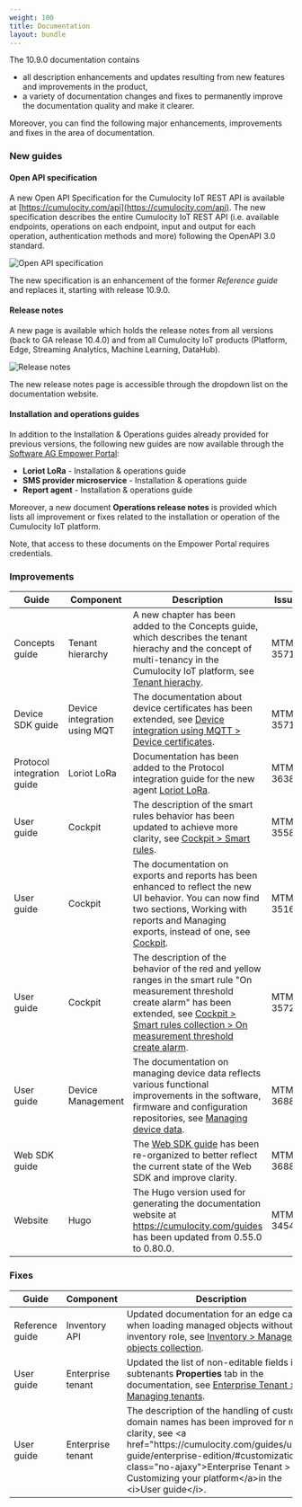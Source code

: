 ```yaml
---
weight: 100
title: Documentation
layout: bundle
---
```


The 10.9.0 documentation contains

* all description enhancements and updates resulting from new features and improvements in the product,
* a variety of documentation changes and fixes to permanently improve the documentation quality and make it clearer.

Moreover, you can find the following major enhancements, improvements and fixes in the area of documentation.

### New guides

#### Open API specification

A new Open API Specification for the Cumulocity IoT REST API is available at [https://cumulocity.com/api](https://cumulocity.com/api). The new specification describes the entire Cumulocity IoT REST API (i.e. available endpoints, operations on each endpoint, input and output for each operation, authentication methods and more) following the OpenAPI 3.0 standard.

![Open API specification](/images/release-notes/open-api-new.png)

The new specification is an enhancement of the former *Reference guide* and replaces it, starting with release 10.9.0.


#### Release notes

A new page is available which holds the release notes from all versions (back to GA release 10.4.0) and from all Cumulocity IoT products (Platform, Edge, Streaming Analytics, Machine Learning, DataHub).

![Release notes](/images/release-notes/release-notes-new-page.png)

The new release notes page is accessible through the dropdown list on the documentation website.  

<!--add screenshot-->

#### Installation and operations guides

In addition to the Installation & Operations guides already provided for previous versions, the following new guides are now available through the [Software AG Empower Portal](https://documentation.softwareag.com/):

* **Loriot LoRa** - Installation & operations guide
* **SMS provider microservice** - Installation & operations guide
* **Report agent** - Installation & operations guide

Moreover, a new document **Operations release notes** is provided which lists all improvement or fixes related to the installation or operation of the Cumulocity IoT platform.

Note, that access to these documents on the Empower Portal requires credentials.


### Improvements

<table ><colgroup>
<col style="width: 15%;"><col style="width: 15%;"><col style="width: 55%;"><col style="width: 15%;"></colgroup>
<thead><tr>
<th>
Guide</th>
<th>
Component</th>
<th>
Description</th>
<th>
Issue</th>
</tr>
</thead><tbody>

<tr>
<td>
Concepts guide</td>
<td>
Tenant hierarchy</td>
<td > A new chapter has been added to the Concepts guide, which describes the tenant hierachy and the concept of multi-tenancy in the Cumulocity IoT platform, see <a href="https://cumulocity.com/guides/concepts/tenant-hierarchy/" class="no-ajaxy">Tenant hierachy</a>.</td>
<td>
MTM-35717</td>
</tr>

<tr>
<td>
Device SDK guide</td>
<td>
Device integration using MQT</td>
<td > The documentation about device certificates has been extended, see <a href="https://cumulocity.com/guides/device-sdk/mqtt/#device-certificates" class="no-ajaxy">Device integration using MQTT > Device certificates</a>.</td>
<td>
MTM-35717</td>
</tr>

<tr>
<td>
Protocol integration guide</td>
<td>
Loriot LoRa</td>
<td > Documentation has been added to the Protocol integration guide for the new agent <a href="https://cumulocity.com/guides/protocol-integration/#loriot-lora/" class="no-ajaxy">Loriot LoRa</a>. </td>
<td>
MTM-36385</td>
</tr>

<tr>
<td>
User guide</td>
<td>
Cockpit</td>
<td > The description of the smart rules behavior has been updated to achieve more clarity, see <a href="https://cumulocity.com/guides/users-guide/cockpit/#smart-rules" class="no-ajaxy">Cockpit > Smart rules</a>.</td>
<td>
MTM-35582</td>
</tr>

<tr>
<td>
User guide</td>
<td>Cockpit</td>
<td > The documentation on exports and reports has been enhanced to reflect the new UI behavior. You can now find two sections, Working with reports and Managing exports, instead of one, see <a href="https://cumulocity.com/guides/users-guide/cockpit/#overview/" class="no-ajaxy">Cockpit</a>. </td>
<td>
MTM-35165</td>
</tr>

<tr>
<td>
User guide</td>
<td>
Cockpit</td>
<td > The description of the behavior of the red and yellow ranges in the smart rule "On measurement threshold create alarm" has been extended, see <a href="https://cumulocity.com/guides/users-guide/cockpit/#smart-rules-collection" class="no-ajaxy">Cockpit > Smart rules collection > On measurement threshold create alarm</a>. </td>
<td>
MTM-35724</td>
</tr>

<tr>
<td>
User guide</td>
<td>
Device Management</td>
<td > The documentation on managing device data reflects various functional improvements in the software, firmware and configuration repositories, see <a href="https://cumulocity.com/guides/users-guide/device-management/#managing-device-data" class="no-ajaxy">Managing device data</a>. </td>
<td>
MTM-36884</td>
</tr>

<tr>
<td>
Web SDK guide</td>
<td>
</td>
<td > The <a href="https://cumulocity.com/guides/web/overview/" class="no-ajaxy">Web SDK guide</a> has been re-organized to better reflect the current state of the Web SDK and improve clarity. </td>
<td>
MTM-36884</td>
</tr>

<tr>
<td>
Website</td>
<td>
Hugo</td>
<td > The Hugo version used for generating the documentation website at <a href="https://cumulocity.com/guides/about-doc/" class="no-ajaxy">https://cumulocity.com/guides</a> has been updated from 0.55.0 to 0.80.0. </td>
<td>
MTM-34547</td>
</tr>

</tbody></table>


### Fixes

<table ><colgroup>
<col style="width: 15%;"><col style="width: 15%;"><col style="width: 55%;"><col style="width: 15%;"></colgroup>
<thead><tr>
<th>
Guide</th>
<th>
Component</th>
<th>
Description</th>
<th>
Issue</th>
</tr>
</thead><tbody>

<tr>
<td>
Reference guide</td>
<td>
Inventory API</td>
<td > Updated documentation for an edge case when loading managed objects without inventory role, see <a href="https://cumulocity.com/guides/reference/inventory/#managed-object-collection" class="no-ajaxy">Inventory > Managed objects collection</a>.</td>
<td>
MTM-33763</td>
</tr>

<tr>
<td>
User guide</td>
<td>
Enterprise tenant</td>
<td > Updated the list of non-editable fields in the subtenants <b>Properties</b> tab in the documentation, see <a href="https://cumulocity.com/guides/users-guide/enterprise-edition/#managing-tenants" class="no-ajaxy">Enterprise Tenant > Managing tenants</a>.</td>
<td>
MTM-35001</td>
</tr>

<tr>
<td>
User guide</td>
<td>
Enterprise tenant</td>
<td > The description of the handling of custom domain names has been improved for more clarity, see &lt;a href="https://cumulocity.com/guides/users-guide/enterprise-edition/#customization" class="no-ajaxy"&gt;Enterprise Tenant &gt; Customizing your platform&lt;/a&gt;in the &lt;i&gt;User guide&lt;/i&gt;.</td>
<td>
MTM-33926</td>
</tr>

</tbody></table>
